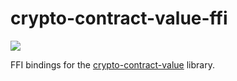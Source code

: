 # crypto-contract-value-ffi

[![](https://img.shields.io/github/workflow/status/soulmachine/crypto-contract-value-ffi/CI/main)](https://github.com/soulmachine/crypto-contract-value-ffi/actions?query=branch%3Amain)

FFI bindings for the [crypto-contract-value](https://crates.io/crates/crypto-contract-value) library.
